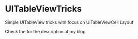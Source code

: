 UITableViewTricks
=================

Simple UITableView tricks with focus on UITableViewCell Layout

Check the for the description at my blog 